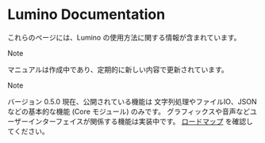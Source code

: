 Lumino Documentation
====================

これらのページには、Lumino の使用方法に関する情報が含まれています。

> [!Note]
> マニュアルは作成中であり、定期的に新しい内容で更新されています。

> [!Note]
> バージョン 0.5.0 現在、公開されている機能は 文字列処理やファイルIO、JSON などの基本的な機能 (Core モジュール) のみです。
> グラフィックスや音声などユーザーインターフェイスが関係する機能は実装中です。
> [ロードマップ](https://github.com/lriki/Lumino/wiki/ProjectRoadmap) を確認してください。
